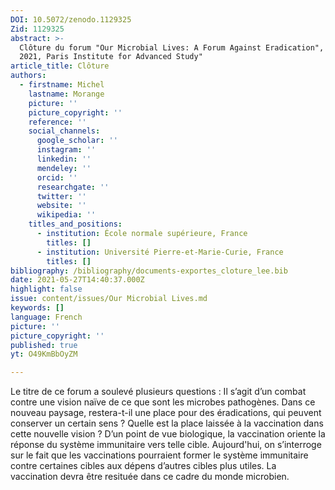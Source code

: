 ```yaml
---
DOI: 10.5072/zenodo.1129325
Zid: 1129325
abstract: >-
  Clôture du forum "Our Microbial Lives: A Forum Against Eradication",  May 27,
  2021, Paris Institute for Advanced Study"
article_title: Clôture
authors:
  - firstname: Michel
    lastname: Morange
    picture: ''
    picture_copyright: ''
    reference: ''
    social_channels:
      google_scholar: ''
      instagram: ''
      linkedin: ''
      mendeley: ''
      orcid: ''
      researchgate: ''
      twitter: ''
      website: ''
      wikipedia: ''
    titles_and_positions:
      - institution: École normale supérieure, France
        titles: []
      - institution: Université Pierre-et-Marie-Curie, France
        titles: []
bibliography: /bibliography/documents-exportes_cloture_lee.bib
date: 2021-05-27T14:40:37.000Z
highlight: false
issue: content/issues/Our Microbial Lives.md
keywords: []
language: French
picture: ''
picture_copyright: ''
published: true
yt: O49KmBbOyZM

---
```



Le titre de ce forum a soulevé plusieurs questions : Il s’agit d’un combat contre une vision naïve de ce que sont les microbes pathogènes. Dans ce nouveau paysage, restera-t-il une place pour des éradications, qui peuvent conserver un certain sens ? Quelle est la place laissée à la vaccination dans cette nouvelle vision ? D’un point de vue biologique, la vaccination oriente la réponse du système immunitaire vers telle cible. Aujourd'hui, on s’interroge sur le fait que les vaccinations pourraient former le système immunitaire contre certaines cibles aux dépens d’autres cibles plus utiles. La vaccination devra être resituée dans ce cadre du monde microbien.

<Youtube yt="O49KmBbOyZM" caption ="Clôture"></Youtube>

